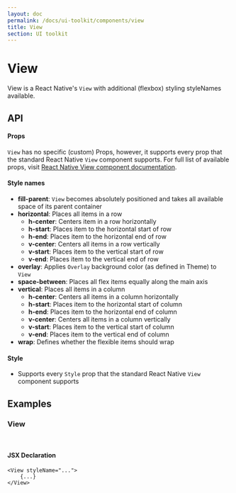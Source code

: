 ```yaml
---
layout: doc
permalink: /docs/ui-toolkit/components/view
title: View
section: UI toolkit
---
```


# View

View is a React Native's `View` with additional (flexbox) styling styleNames available.

## API

#### Props

`View` has no specific (custom) Props, however, it supports every prop that the standard React Native `View` component supports. For full list of available props, visit
[React Native View component documentation](https://facebook.github.io/react-native/docs/view.html "React Native View component documentation").

#### Style names

* **fill-parent**: `View` becomes absolutely positioned and takes all available space of its parent container
* **horizontal**: Places all items in a row
  * **h-center**: Centers item in a row horizontally
  * **h-start**: Places item to the horizontal start of row
  * **h-end**: Places item to the horizontal end of row
  * **v-center**: Centers all items in a row vertically
  * **v-start**: Places item to the vertical start of row
  * **v-end**: Places item to the vertical end of row
* **overlay**: Applies `Overlay` background color (as defined in Theme) to `View`
* **space-between**: Places all flex items equally along the main axis
* **vertical**: Places all items in a column
  * **h-center**: Centers all items in a column horizontally
  * **h-start**: Places item to the horizontal start of column
  * **h-end**: Places item to the horizontal end of column
  * **v-center**: Centers all items in a column vertically
  * **v-start**: Places item to the vertical start of column
  * **v-end**: Places item to the vertical end of column
* **wrap**: Defines whether the flexible items should wrap

#### Style

* Supports every `Style` prop that the standard React Native `View` component supports

## Examples

### View
<br />

#### JSX Declaration
```JSX
<View styleName="...">
    {...}
</View>
```  
